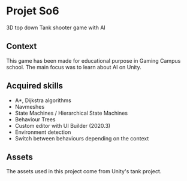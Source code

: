 # Projet So6
3D top down Tank shooter game with AI
 
## Context
This game has been made for educational purpose in Gaming Campus school.
The main focus was to learn about AI on Unity.

## Acquired skills
- A*, Dijkstra algorithms
- Navmeshes
- State Machines / Hierarchical State Machines
- Behaviour Trees
- Custom editor with UI Builder (2020.3)
- Environment detection
- Switch between behaviours depending on the context

## Assets
The assets used in this project come from Unity's tank project.
